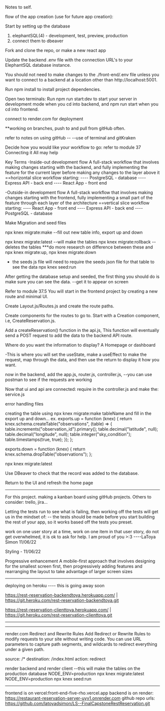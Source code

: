 Notes to self.

flow of the app creation (use for future app creation):

Start by setting up the database
1. elephantSQL(4) - development, test, preview, production
2. connect them to dbeaver

Fork and clone the repo, or make a new react app

Update the backend .env file with the connection URL's to your ElephantSQL database instance.

You should not need to make changes to the ./front-end/.env file unless you want to connect to a backend at a location other than http://localhost:5001.

Run npm install to install project dependencies.

Open two terminals:
Run npm run start:dev to start your server in development mode when you cd into backend, and npm run start when you cd into frontend.

connect to render.com for deployment

**working on branches, push to and pull from gitHub often.

refer to notes on using gitHub --
--use of terminal and gitKraken


Decide how you would like your workflow to go:
refer to module 37 Connecting it All may help

Key Terms
-Inside-out development flow
A full-stack workflow that involves making changes starting with the backend, and fully implementing the feature for the current layer before making any changes to the layer above it
==horizontal slice workflow starting:
---- PostgreSQL - database
---- Express API - back end
---- React App - front end


-Outside-in development flow
A full-stack workflow that involves making changes starting with the frontend, fully implementing a small part of the feature through each layer of the architecture
==vertical slice workflow starting:
---- React App - front end
---- Express API - back end
---- PostgreSQL - database

Make Migration and seed files

npx knex migrate:make <tableName>
--fill out new table info, export up and down

npx knex migrate:latest
--will make the tables
npx knex migrate:rollback
--deletes the tables
***do more research on difference between these and npx knex migrate:up, npx knex migrate:down


- the seeds js file will need to require the seeds json file for that table to see the data
npx knex seed:run

After getting the database setup and seeded, 
the first thing you should do is make sure you can see the data.
--get it to appear on screen

Refer to module 37.5
You will start in the frontend project by creating a new route and minimal UI.

Create Layout.js/Routes.js and create the route paths.

Create components for the routes to go to. Start with a Creation component, i.e, CreateReservation.js.

Add a createReservation() function in the api.js, This function will eventually send a POST request to add the data to the backend API route.

Where do you want the information to display?
A Homepage or dashboard

-This is where you will set the useState, make a useEffect to make the request, map through the data, and then use the return to display it how you want.


now in the backend, add the app.js, router.js, controller.js, 
--you can use postman to see if the requests are working

Now that ui and  api are connected:
require in the controller.js and make the:
service.js

error handling files


creating the table using 
npx knex migrate:make tableName
and fill in the export up and down...
ex.
exports.up = function (knex) {
  return knex.schema.createTable("observations", (table) => {
    table.increments("observation_id").primary();
    table.decimal("latitude", null);
    table.decimal("longitude", null);
    table.integer("sky_condition");
    table.timestamps(true, true);
  });
};

exports.down = function (knex) {
  return knex.schema.dropTable("observations");
};

npx knex migrate:latest

Use DBeaver to check that the record was added to the database.

Return to the UI and refresh the home page

------------------
For this project.
making a kanban board using gitHub projects. Others to consider: trello, jira...

Letting the tests run to see what is failing, then working off the tests will get us in the mindset of:
-- the tests should be made before you start building the rest of your app, so it works based off the tests you preset.


work on one user story at a time, work on one item in that user story, do not get overwhelmed, it is ok to ask for help.
I am proud of you >:3
----LaToya Simon 11/06/22

Styling - 11/06/22

Progressive enhancement
A mobile-first approach that involves designing for the smallest screen first, then progressively adding features and rearranging the layout to take advantage of larger screen sizes

----------
deploying on heroku ---- this is going away soon

https://rest-reservation-backendtoya.herokuapp.com/ | https://git.heroku.com/rest-reservation-backendtoya.git

https://rest-reservation-clienttoya.herokuapp.com/ | https://git.heroku.com/rest-reservation-clienttoya.git


----------


-------
render.com
Redirect and Rewrite Rules
Add Redirect or Rewrite Rules to modify requests to your site without writing code. You can use URL parameters to capture path segments, and wildcards to redirect everything under a given path.

source: /*
destination: /index.html
action: redirect

render backend and render client
--this will make the tables on the production database
NODE_ENV=production npx knex migrate:latest
NODE_ENV=production npx knex seed:run


---------
frontend is on vercel:front-end-five-rho.vercel.app
backend is on render: https://restaurant-reservation-server-uyv1.onrender.com
github repo urls: https://github.com/latoyadsimon/LS--FinalCapstoneRestReservation.git